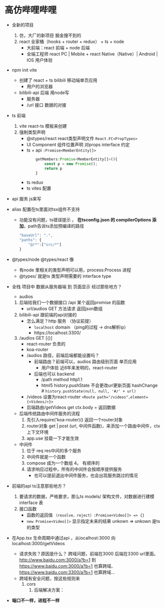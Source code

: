 #  高仿哔哩哔哩

- 全新的项目
    1. 仿，大厂的新项目  掘金搜不到的 
    2. react 全家桶（hooks + router + redux） + ts + node 
        - 大前端：react 前端 + node 后端     
        - 全端工程师 react PC | Mobile + react Native（Native）| Android | IOS   用户体验 

- npm init vite
    - 创建了 react + ts bilibili 移动端单页应用
        - 用户的浏览器
    - bilibili-api 后端 用node写
        - 服务器
        - /url  接口 数据的对接

- ts 前端 
    1. vite  react-ts 模板来创建
    2. 强制类型声明 
        - @stypes/react  react类型声明文件    `React.FC<PropTypes>`   
        - UI Component 组件位置声明 对props interface 约定
        - ts + api  `:Promise<MemberEntity[]>`
            ```ts
                getMembers:Promise<MemberEntity[]>(){
                    const p = new Promise();
                    return p
                }
            ```
        - ts  redux 
        - ts  vites 配置

- api 服务   js来写

- alias 配置在ts里面对tsx组件不支持
    - 功能没有问题，ts错误提示 ， **在tsconfig.json 的 compilerOptions 添加**，path告诉ts添加预编译的路径
        ```ts
        "baseUrl": ".",
        "paths": {
            "@/*":["src/*"]
        }
        ```
- @types/node  @types/react  像
    - 有node 里相关的类型声明可以用，process:Process 进程
    - @types/   就是ts 类型声明需要的 interface type

- 全栈 项目中  数据从服务器端 到 页面显示 经过那些地方？
    - audios 
    1. 后端给我们一个数据接口 /api 某个返回promise 的函数
        - url/audios GET 方法请求 返回json数组
    2. bilibili-api 跟前端的api对接的
        - 怎么满足？http 服务  （协议前提）
            - `localhost` domain   （ping的过程 -> dns解析ip）
            - https://localhost:3300/ 
    3. /audios GET [{}]
        - react-router 负责的
        - koa-router
        - /audios 路径，前端后端都能设置吗？
            - 前端路由？前端可以，audios 路由级别页面  单页应用
                - 用户体验  近8年来发明的，react-router
            - 后端也可以  backend 
                - /path  method   http1.1
                - html5  history.pushState  不会更改url更新页面  hashChange #  `history.pushState(null, null, '#/' + url)`
        - /videos 设置为react-router  `<Route path="/videos",element={<Videos/>}>`
        - 后端路由/getVideos  get  ctx.body = 返回数据
    - 后端传统路由中间件服务的流程
        1. 先引入require('koa-router)()   返回一个router对象
        2.  router对象 get | post (url, 中间件函数)，来添加一个路由中间件，ctx上下文环境
        3. app.use 挂载一下才能生效
    - 中间件
        1. 位于  req   res中间的多个服务
        2. 中间件就是一个函数
        3. compose 成为一个数组
        4。 有顺序的  
        5. 请求响应过程中，所有的中间件会按顺序提供服务
            - 也可以提前退出中间件服务，也会出现服务跳过的情况

- 前端的api  ts注意那些地方？
    1. 要请求的数据，严格要求，那么ts  models/ 架构文件，对数据进行建模  interface 表 
    2. 接口函数
        - 函数的返回值 `（resolve，reject）:Promise<Video[]> => {} `
        - ` new Promise<Video[]> ` 显示指定未来的结果 unkown => unkown 是ts的类型


- 在App.tsx 生命周期中通过api ，从localhost:3000 向  localhost:3000/getVideos
    - 请求失败？原因是什么？  跨域问题，前端在3000  后端在3300 url里面。 http://www.baidu.com:3000/a?b=1  到 https://www.baidu.com:3000/a?b=1 也算跨域、 https://www.baidu.com:3300/a?b=1  也算跨域...
    - 跨域有安全问题，按这些规则来
        1. cors 
            1. 后端解决方案：
 


- **端口不一样，进程不一样**